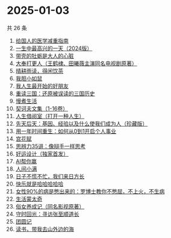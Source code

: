 # 2025-01-03

共 26 条

<!-- BEGIN WEREAD -->
<!-- 最后更新时间 2025-01-03 05:01:00 +0800 -->
1. [给国人的医学减重指南](https://weread.qq.com/web/bookDetail/ed1324f0813ab91d5g013e7f)
1. [一生中最高兴的一天（2024版）](https://weread.qq.com/web/bookDetail/3fc328c0813ab899ag016d7c)
1. [带壳的牡蛎是大人的心脏](https://weread.qq.com/web/bookDetail/d3732c70813ab7d40g016625)
1. [大奉打更人（王鹤棣、田曦薇主演同名电视剧原著）](https://weread.qq.com/web/bookDetail/72432c2071c4a37d72460a5)
1. [晴耕雨读，得闲饮茶](https://weread.qq.com/web/bookDetail/e39320b0813ab8447g0133f8)
1. [我胆小如鼠](https://weread.qq.com/web/bookDetail/276323e0813ab90a5g0144d7)
1. [我人生最开始的好朋友](https://weread.qq.com/web/bookDetail/d5432980813ab96fbg0196e0)
1. [重读三国：还原被误读的三国历史](https://weread.qq.com/web/bookDetail/b0232a30813ab986ag011255)
1. [慢煮生活](https://weread.qq.com/web/bookDetail/e02324f072253196e021d5d)
1. [契诃夫文集（1-16卷）](https://weread.qq.com/web/bookDetail/f6532c4071d82aeef6505a8)
1. [人生借阅室（打开一种人生）](https://weread.qq.com/web/bookDetail/1a232a10813ab7ca1g017111)
1. [先天后天：基因、经验以及什么使我们成为人（珍藏版）](https://weread.qq.com/web/bookDetail/79432dc0725515d0794e709)
1. [用一年时间重生：如何从0到1开启个人事业](https://weread.qq.com/web/bookDetail/4513245071a0f66b451eadc)
1. [宫花赋](https://weread.qq.com/web/bookDetail/2d932800813ab97d4g0169ab)
1. [思辨力35讲：像辩手一样思考](https://weread.qq.com/web/bookDetail/cf132e10813ab92e9g018088)
1. [好运设计（独家首发）](https://weread.qq.com/web/bookDetail/6ef32e40813ab8e9bg014638)
1. [AI帮你赢](https://weread.qq.com/web/bookDetail/07032c90813ab9854g013829)
1. [人间小满](https://weread.qq.com/web/bookDetail/61132970813ab7438g015540)
1. [日子不慌不忙，我们来日方长](https://weread.qq.com/web/bookDetail/16232390813ab73dfg015636)
1. [快乐就是哈哈哈哈哈](https://weread.qq.com/web/bookDetail/0c632db0813ab708ag0170b2)
1. [女性90%的病是憋出来的：罗博士教你不憋屈，不上火，不生病](https://weread.qq.com/web/bookDetail/c0632aa07203c294c069e84)
1. [生活蒙太奇](https://weread.qq.com/web/bookDetail/b0c32c5071ff64e7b0c7ab4)
1. [俗女养成记（同名影视原著）](https://weread.qq.com/web/bookDetail/d2932250813ab6b25g010b64)
1. [守时回光：寻访张至顺道长](https://weread.qq.com/web/bookDetail/18b324a0813ab9818g0186df)
1. [团圆记](https://weread.qq.com/web/bookDetail/b64323c0813ab9595g0181f0)
1. [读书，带我去山外边的海](https://weread.qq.com/web/bookDetail/32d326807191e91e32d61de)
<!-- END WEREAD -->